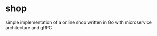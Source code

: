 # shop
simple implementation of a online shop written in Go with microservice architecture and gRPC
